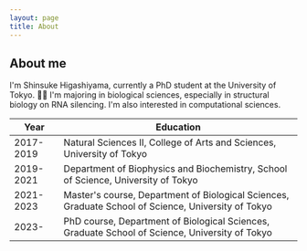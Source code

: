 ```yaml
---
layout: page
title: About
---
```


## About me
I'm Shinsuke Higashiyama, currently a PhD student at the University of Tokyo. :man_student:
I'm majoring in biological sciences, especially in structural biology on RNA silencing.
I'm also interested in computational sciences.


| Year | Education |
|------|-----------|
| 2017-2019 | Natural Sciences II, College of Arts and Sciences, University of Tokyo |
| 2019-2021 | Department of Biophysics and Biochemistry, School of Science, University of Tokyo |
| 2021-2023 | Master's course, Department of Biological Sciences, Graduate School of Science, University of Tokyo |
| 2023- | PhD course, Department of Biological Sciences, Graduate School of Science, University of Tokyo |
